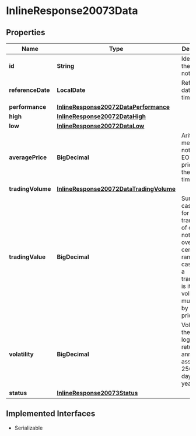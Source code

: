 

# InlineResponse20073Data


## Properties

Name | Type | Description | Notes
------------ | ------------- | ------------- | -------------
**id** | **String** | Identifier of the notation. |  [optional]
**referenceDate** | **LocalDate** | Reference date of the time range. |  [optional]
**performance** | [**InlineResponse20072DataPerformance**](InlineResponse20072DataPerformance.md) |  |  [optional]
**high** | [**InlineResponse20072DataHigh**](InlineResponse20072DataHigh.md) |  |  [optional]
**low** | [**InlineResponse20072DataLow**](InlineResponse20072DataLow.md) |  |  [optional]
**averagePrice** | **BigDecimal** | Arithmetic mean of the notation&#39;s EOD closing prices for the given time range. |  [optional]
**tradingVolume** | [**InlineResponse20072DataTradingVolume**](InlineResponse20072DataTradingVolume.md) |  |  [optional]
**tradingValue** | **BigDecimal** | Sum of the cash flow for all transactions of one notation over a certain time range. The cash flow of a transaction is its volume multiplied by its trade price. |  [optional]
**volatility** | **BigDecimal** | Volatility of the daily logarithmic returns, annualized assuming 256 trading days per year. |  [optional]
**status** | [**InlineResponse20073Status**](InlineResponse20073Status.md) |  |  [optional]


## Implemented Interfaces

* Serializable


